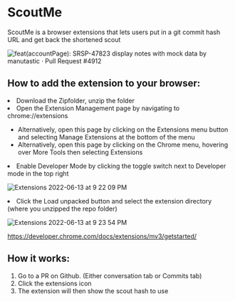 <h1>ScoutMe</h1>
ScoutMe is a browser extensions that lets users put in a git commit hash URL and get back the shortened scout


![feat(accountPage): SRSP-47823 display notes with mock data by manutastic · Pull Request #4912](https://share.getcloudapp.com/geuRp019)

<h2>How to add the extension to your browser:</h2>
<li>Download the Zipfolder, unzip the folder</li>
<li>Open the Extension Management page by navigating to chrome://extensions</li>
 <ul>
  <li>Alternatively, open this page by clicking on the Extensions menu button and selecting Manage Extensions at the bottom of the menu</li>
  <li>Alternatively, open this page by clicking on the Chrome menu, hovering over More Tools then selecting Extensions</li>
 </ul>
<li>Enable Developer Mode by clicking the toggle switch next to Developer mode in the top right</li>

![Extensions 2022-06-13 at 9 22 09 PM](https://user-images.githubusercontent.com/53713122/173474283-56973221-60a5-4d98-8145-dc6b42ca957c.jpg)

<li>Click the Load unpacked button and select the extension directory (where you unzipped the repo folder)</li>

![Extensions 2022-06-13 at 9 23 54 PM](https://user-images.githubusercontent.com/53713122/173474274-49d3a866-3b6b-40ae-9e78-d4f1b9409433.jpg)

https://developer.chrome.com/docs/extensions/mv3/getstarted/

<h2>How it works:</h2>
<ol>
 <li>Go to a PR on Github. (Either conversation tab or Commits tab)</li>

 <li>Click the extensions icon</li>
 <li>The extension will then show the scout hash to use</li>
 </ol>




